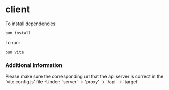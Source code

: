 # client

To install dependencies:

```bash
bun install
```

To run:

```bash
bun vite
```

### Additional Information
Please make sure the corresponding url that the api server is correct in the 'vite.config.js' file
-Under: 'server' -> 'proxy' -> '/api' -> 'target'
